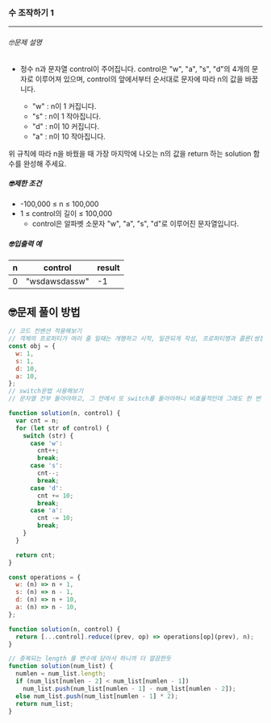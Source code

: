 ### 수 조작하기 1

---

###### 🤓문제 설명

- 정수 n과 문자열 control이 주어집니다. control은 "w", "a", "s", "d"의 4개의 문자로 이루어져 있으며, control의 앞에서부터 순서대로 문자에 따라 n의 값을 바꿉니다.

  - "w" : n이 1 커집니다.
  - "s" : n이 1 작아집니다.
  - "d" : n이 10 커집니다.
  - "a" : n이 10 작아집니다.

위 규칙에 따라 n을 바꿨을 때 가장 마지막에 나오는 n의 값을 return 하는 solution 함수를 완성해 주세요.

##### 🤓제한 조건

- -100,000 ≤ n ≤ 100,000
- 1 ≤ control의 길이 ≤ 100,000
  - control은 알파벳 소문자 "w", "a", "s", "d"로 이루어진 문자열입니다.

##### 🤓입출력 예

| n   | control       | result |
| --- | ------------- | ------ |
| 0   | "wsdawsdassw" | -1     |

## 🤓문제 풀이 방법

```javascript
// 코드 컨벤션 적용해보기
// 객체의 프로퍼티가 여러 줄 일때는 개행하고 시작, 일관되게 작성, 프로퍼티명과 콜론(쌍점)은 스페이스 노노
const obj = {
  w: 1,
  s: 1,
  d: 10,
  a: 10,
};
// switch문법 사용해보기
// 문자열 전부 돌아야하고, 그 안에서 또 switch를 돌아야하니 비효율적인데 그래도 한 번 사용해보고 싶었음 ㅠ

function solution(n, control) {
  var cnt = n;
  for (let str of control) {
    switch (str) {
      case 'w':
        cnt++;
        break;
      case 's':
        cnt--;
        break;
      case 'd':
        cnt += 10;
        break;
      case 'a':
        cnt -= 10;
        break;
    }
  }

  return cnt;
}
```

```javascript
const operations = {
  w: (n) => n + 1,
  s: (n) => n - 1,
  d: (n) => n + 10,
  a: (n) => n - 10,
};

function solution(n, control) {
  return [...control].reduce((prev, op) => operations[op](prev), n);
}
```

```javascript
// 중복되는 length 를 변수에 담아서 하니까 더 깔끔한듯
function solution(num_list) {
  numlen = num_list.length;
  if (num_list[numlen - 2] < num_list[numlen - 1])
    num_list.push(num_list[numlen - 1] - num_list[numlen - 2]);
  else num_list.push(num_list[numlen - 1] * 2);
  return num_list;
}
```

